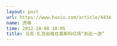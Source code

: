 ```yaml
---
layout: post
url: https://www.huxiu.com/article/4434
name: 虎嗅
time: 2012-10-08 18:05
title: 马克·扎克伯格在莫斯科红场“到此一游”
---
```

